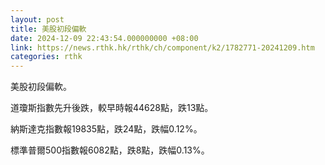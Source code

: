 ```yaml
---
layout: post
title: 美股初段偏軟
date: 2024-12-09 22:43:54.000000000 +08:00
link: https://news.rthk.hk/rthk/ch/component/k2/1782771-20241209.htm
categories: rthk
---
```


美股初段偏軟。

道瓊斯指數先升後跌，較早時報44628點，跌13點。

納斯達克指數報19835點，跌24點，跌幅0.12%。

標準普爾500指數報6082點，跌8點，跌幅0.13%。
